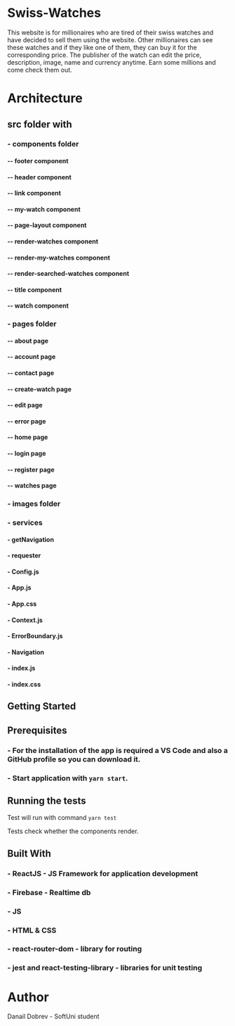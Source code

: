 # Swiss-Watches

This website is for millionaires who are tired of their swiss watches and have decided to sell them using the website.
Other millionaires can see these watches and if they like one of them, they can buy it for the corresponding price.
The publisher of the watch can edit the price, description, image, name and currency anytime.
Earn some millions and come check them out.



# Architecture


## src folder with
### - components folder
#### -- footer component
#### -- header component
#### -- link component
#### -- my-watch component
#### -- page-layout component
#### -- render-watches component
#### -- render-my-watches component
#### -- render-searched-watches component
#### -- title component
#### -- watch component



### - pages folder
#### -- about page
#### -- account page
#### -- contact page
#### -- create-watch page
#### -- edit page
#### -- error page
#### -- home page
#### -- login page
#### -- register page
#### -- watches page



### - images folder



### - services
#### - getNavigation
#### - requester



#### - Config.js
#### - App.js
#### - App.css
#### - Context.js
#### - ErrorBoundary.js
#### - Navigation
#### - index.js
#### - index.css



## Getting Started



## Prerequisites
### - For the installation of the app is required a VS Code and also a GitHub profile so you can download it.
### - Start application with `yarn start`.


## Running the tests
Test will run with command `yarn test`

Tests check whether the components render.

## Built With
### - ReactJS - JS Framework for application development
### - Firebase - Realtime db
### - JS
### - HTML & CSS
### - react-router-dom - library for routing
### - jest and react-testing-library - libraries for unit testing



# Author
Danail Dobrev - SoftUni student
